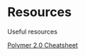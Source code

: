 # Resources
Useful resources 

[Polymer 2.0 Cheatsheet](https://meowni.ca/posts/polymer-2-cheatsheet/)
